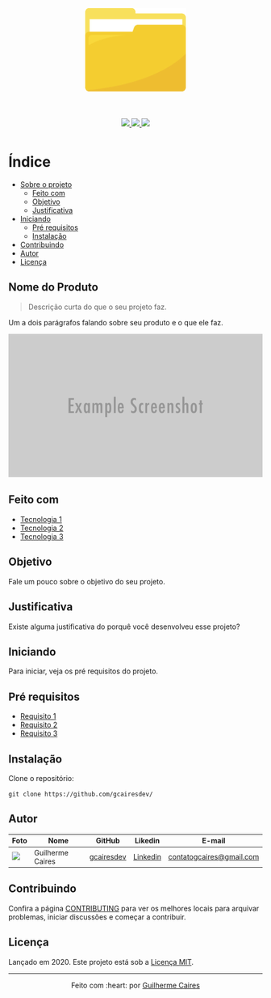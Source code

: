<p align="center">
  <img src=".github/img/logo.png"></img>
</p>

<p align="center" style="margin: 50px">
  <a href="https://github.com/gcairesdev/project-template">
    <img src="https://img.shields.io/github/languages/code-size/gcairesdev/project-template?color=f4cd30&style=for-the-badge"></img>
  </a>
  <a href="https://github.com/gcairesdev/project-template/blob/master/LICENSE.md">
    <img src="https://img.shields.io/github/languages/top/gcairesdev/project-template?color=f4cd30&style=for-the-badge"></img>
  </a>
  <a href="https://github.com/gcairesdev/project-template">
    <img src="https://img.shields.io/github/license/gcairesdev/project-template?color=f4cd30&style=for-the-badge"></img>
  </a>
</p>

# Índice

* [Sobre o projeto](#nome-do-produto)
  * [Feito com](#feito-com)
  * [Objetivo](#objetivo)
  * [Justificativa](#justificativa)
* [Iniciando](#iniciando)
  * [Pré requisitos](#pré-requisitos)
  * [Instalação](#instalação)
* [Contribuindo](#contribuindo)
* [Autor](#autor)
* [Licença](#licença)

## Nome do Produto
> Descrição curta do que o seu projeto faz.

Um a dois parágrafos falando sobre seu produto e o que ele faz.

<p align="center">
    <img src=".github/img/example.png"></img>
</p>

## Feito com
* [Tecnologia 1](#)
* [Tecnologia 2](#)
* [Tecnologia 3](#)

## Objetivo

Fale um pouco sobre o objetivo do seu projeto.

## Justificativa

Existe alguma justificativa do porquê você desenvolveu esse projeto?

## Iniciando

Para iniciar, veja os pré requisitos do projeto.

## Pré requisitos
* [Requisito 1](#)
* [Requisito 2](#)
* [Requisito 3](#)

## Instalação

Clone o repositório:

```git
git clone https://github.com/gcairesdev/
```

## Autor

Foto | Nome | GitHub | Likedin | E-mail
---- | ---- | ------ | ------- | ------
<img src="https://avatars1.githubusercontent.com/u/54117888?s=460&u=aa7d6143c4e1fdab1ffa6e5fd5ebfe64572f2eae&v=4" width="100px"> | Guilherme Caires | [gcairesdev](https://github.com/gcairesdev) | [Linkedin](https://linkedin.com/in/guilherme-caires/) | contatogcaires@gmail.com

## Contribuindo

Confira a página [CONTRIBUTING](./CONTRIBUTING.md) para ver os melhores locais para arquivar problemas, iniciar discussões e começar a contribuir.

## Licença

Lançado em 2020.
Este projeto está sob a [Licença MIT](./LICENSE.md).

---

<p align="center">
    Feito com :heart: por <a href="https://github.com/gcairesdev">Guilherme Caires</a>
</p>
